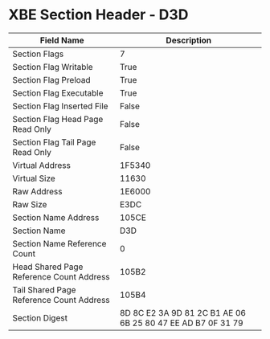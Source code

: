 # XBE Section Header - D3D

| Field Name | Description |
|---|---|
| Section Flags | 7 |
| Section Flag Writable | True |
| Section Flag Preload | True |
| Section Flag Executable | True |
| Section Flag Inserted File | False |
| Section Flag Head Page Read Only | False |
| Section Flag Tail Page Read Only | False |
| Virtual Address | 1F5340 |
| Virtual Size | 11630 |
| Raw Address | 1E6000 |
| Raw Size | E3DC |
| Section Name Address | 105CE |
| Section Name | D3D |
| Section Name Reference Count | 0 |
| Head Shared Page Reference Count Address | 105B2 |
| Tail Shared Page Reference Count Address | 105B4 |
| Section Digest | 8D 8C E2 3A 9D 81 2C B1 AE 06 6B 25 80 47 EE AD B7 0F 31 79 |
